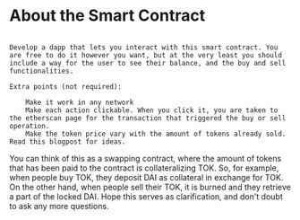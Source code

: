 # About the Smart Contract

```Create a smart contract that lets people buy or sell a TOK token from it for a certain price. This contract should hold the total amount of tokens received in exchange for all bought TOK tokens. The token to be used for payment may be DAI, USDC or any other USD-stable ERC20 token.

Develop a dapp that lets you interact with this smart contract. You are free to do it however you want, but at the very least you should include a way for the user to see their balance, and the buy and sell functionalities.

Extra points (not required):

    Make it work in any network
    Make each action clickable. When you click it, you are taken to the etherscan page for the transaction that triggered the buy or sell operation.
    Make the token price vary with the amount of tokens already sold. Read this blogpost for ideas.
```

<p>
    You can think of this as a swapping contract, where the amount of tokens that has been paid to the contract is collateralizing TOK. So, for example, when people buy TOK, they deposit DAI as collateral in exchange for TOK. On the other hand, when people sell their TOK, it is burned and they retrieve a part of the locked DAI. Hope this serves as clarification, and don't doubt to ask any more questions.
</p>
